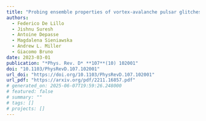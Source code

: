```yaml
---
title: "Probing ensemble properties of vortex-avalanche pulsar glitches with a stochastic gravitational-wave background search"
authors:
  - Federico De Lillo
  - Jishnu Suresh
  - Antoine Depasse
  - Magdalena Sieniawska
  - Andrew L. Miller
  - Giacomo Bruno
date: 2023-03-01
publication: "*Phys. Rev. D* **107**(10) 102001"
doi: "10.1103/PhysRevD.107.102001"
url_doi: "https://doi.org/10.1103/PhysRevD.107.102001"
url_pdf: "https://arxiv.org/pdf/2211.16857.pdf"
# generated_on: 2025-06-07T19:59:26.248000
# featured: false
# summary: ""
# tags: []
# projects: []
---
```

